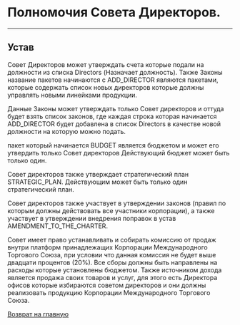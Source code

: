 # Полномочия Совета Директоров. 



_____
## Устав

Совет Директоров может утверждать счета которые подали на должности из списка Directors (Назначает должность).
Также Законы название пакетов начинаются с ADD_DIRECTOR являются пакетами, которые содержать список новых директоров которые должны управлять новыми линейками продукции. 

Данные Законы может утверждать только Совет директоров и оттуда будет взять список законов, где 
каждая строка которая начинается ADD_DIRECTOR будет добавлена в список Directors в качестве новой 
должности на которую можно подать. 

пакет который начинается  BUDGET является бюджетом и может его утвердить только Совет директоров
Действующий бюджет может быть только один. 

Совет директоров также утверждает стратегический план STRATEGIC_PLAN. Действующим может быть только 
один стратегический план.  

Совет директоров также участвует в утверждении законов (правил по которым должны действовать 
 все участники корпорации), а также участвует в утверждении внедрения поправок в устав AMENDMENT_TO_THE_CHARTER.

 Совет имеет право устанавливать и собирать комиссию от продаж внутри платформ принадлежащих Корпорации 
 Международного Торгового Союза, при условии что данная комиссия не будет выше двадцати процентов (20%). 
 Все сборы должны быть направлены на расходы которые установлены бюджетом. 
 Также источником дохода является продажа своих товаров и услуг, для этого есть Директора офисов которые избираются 
 советом директоров и они должны реализовать продукцию Корпорации Международного Торгового Союза. 

[Возврат на главную](../readme.md)